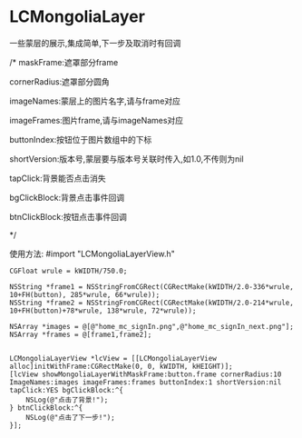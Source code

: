 # LCMongoliaLayer
一些蒙层的展示,集成简单,下一步及取消时有回调

/*
 maskFrame:遮罩部分frame
 
 cornerRadius:遮罩部分圆角
 
 imageNames:蒙层上的图片名字,请与frame对应
 
 imageFrames:图片frame,请与imageNames对应
 
 buttonIndex:按钮位于图片数组中的下标
 
 shortVersion:版本号,蒙层要与版本号关联时传入,如1.0,不传则为nil
 
 tapClick:背景能否点击消失
 
 bgClickBlock:背景点击事件回调
 
 btnClickBlock:按钮点击事件回调
 
 */
 
 
 使用方法:
 #import "LCMongoliaLayerView.h"
 
    CGFloat wrule = kWIDTH/750.0;

    NSString *frame1 = NSStringFromCGRect(CGRectMake(kWIDTH/2.0-336*wrule, 10+FH(button), 285*wrule, 66*wrule));
    NSString *frame2 = NSStringFromCGRect(CGRectMake(kWIDTH/2.0-214*wrule, 10+FH(button)+78*wrule, 138*wrule, 72*wrule));
    
    NSArray *images = @[@"home_mc_signIn.png",@"home_mc_signIn_next.png"];
    NSArray *frames = @[frame1,frame2];
    
    
    LCMongoliaLayerView *lcView = [[LCMongoliaLayerView alloc]initWithFrame:CGRectMake(0, 0, kWIDTH, kHEIGHT)];
    [lcView showMongoliaLayerWithMaskFrame:button.frame cornerRadius:10 ImageNames:images imageFrames:frames buttonIndex:1 shortVersion:nil tapClick:YES bgClickBlock:^{
        NSLog(@"点击了背景!");
    } btnClickBlock:^{
        NSLog(@"点击了下一步!");
    }];

